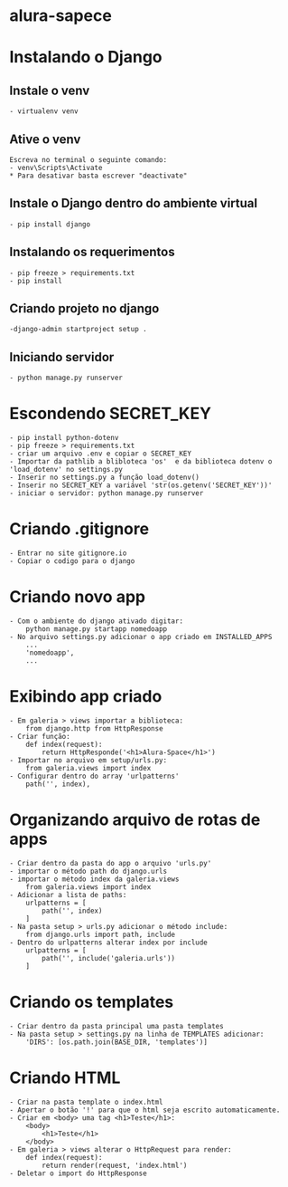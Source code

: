# alura-sapece

# Instalando o Django
## Instale o venv
    - virtualenv venv
## Ative o venv
    Escreva no terminal o seguinte comando:
    - venv\Scripts\Activate
    * Para desativar basta escrever "deactivate"
## Instale o Django dentro do ambiente virtual
    - pip install django
## Instalando os requerimentos
    - pip freeze > requirements.txt
    - pip install 
## Criando projeto no django
    -django-admin startproject setup .
## Iniciando servidor
    - python manage.py runserver

# Escondendo SECRET_KEY
    - pip install python-dotenv
    - pip freeze > requirements.txt
    - criar um arquivo .env e copiar o SECRET_KEY
    - Importar da pathlib a blibloteca 'os'  e da biblioteca dotenv o 'load_dotenv' no settings.py
    - Inserir no settings.py a função load_dotenv()
    - Inserir no SECRET_KEY a variável 'str(os.getenv('SECRET_KEY'))'
    - iniciar o servidor: python manage.py runserver
# Criando .gitignore
    - Entrar no site gitignore.io
    - Copiar o codigo para o django
# Criando novo app
    - Com o ambiente do django ativado digitar:
        python manage.py startapp nomedoapp
    - No arquivo settings.py adicionar o app criado em INSTALLED_APPS
        ...
        'nomedoapp',
        ...
# Exibindo app criado
    - Em galeria > views importar a biblioteca:
        from django.http from HttpResponse
    - Criar função:
        def index(request):
            return HttpResponde('<h1>Alura-Space</h1>')
    - Importar no arquivo em setup/urls.py:
        from galeria.views import index
    - Configurar dentro do array 'urlpatterns'
        path('', index),

# Organizando arquivo de rotas de apps
    - Criar dentro da pasta do app o arquivo 'urls.py'
    - importar o método path do django.urls
    - importar o método index da galeria.views
        from galeria.views import index
    - Adicionar a lista de paths:
        urlpatterns = [
            path('', index)
        ]
    - Na pasta setup > urls.py adicionar o método include:
        from django.urls import path, include
    - Dentro do urlpatterns alterar index por include
        urlpatterns = [
            path('', include('galeria.urls'))
        ]
# Criando os templates
    - Criar dentro da pasta principal uma pasta templates
    - Na pasta setup > settings.py na linha de TEMPLATES adicionar:
        'DIRS': [os.path.join(BASE_DIR, 'templates')]

# Criando HTML
    - Criar na pasta template o index.html
    - Apertar o botão '!' para que o html seja escrito automaticamente.
    - Criar em <body> uma tag <h1>Teste</h1>:
        <body>
            <h1>Teste</h1>
        </body>
    - Em galeria > views alterar o HttpRequest para render:
        def index(request):
            return render(request, 'index.html') 
    - Deletar o import do HttpResponse